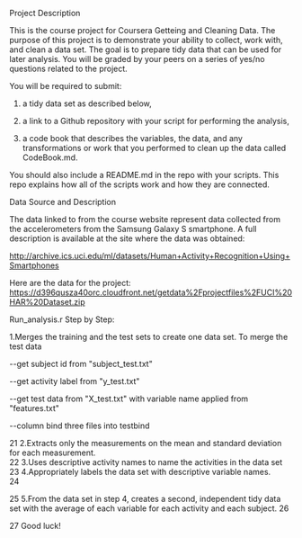 Project Description 

This is the course project for Coursera Getteing and Cleaning Data.  The purpose of this project is to demonstrate your ability to collect, work with, and clean a data set. The goal is to prepare tidy data that can be used for later analysis. You will be graded by your peers on a series of yes/no questions related to the project. 

You will be required to submit: 

1) a tidy data set as described below, 

2) a link to a Github repository with your script for performing the analysis,

3) a code book that describes the variables, the data, and any transformations or work that you performed to clean up the data called CodeBook.md. 

You should also include a README.md in the repo with your scripts. This repo explains how all of the scripts work and how they are connected.   



Data Source and Description 

The data linked to from the course website represent data collected from the accelerometers from the Samsung Galaxy S smartphone.  A full description is available at the site where the data was obtained:  

http://archive.ics.uci.edu/ml/datasets/Human+Activity+Recognition+Using+Smartphones  

Here are the data for the project:  
https://d396qusza40orc.cloudfront.net/getdata%2Fprojectfiles%2FUCI%20HAR%20Dataset.zip  

 

Run_analysis.r Step by Step: 

1.Merges the training and the test sets to create one data set. 
To merge the test data

--get subject id from "subject_test.txt"

--get activity label from "y_test.txt"

--get test data from "X_test.txt" with variable name applied from "features.txt"
  
--column bind three files into testbind



21 2.Extracts only the measurements on the mean and standard deviation for each measurement.  
22 3.Uses descriptive activity names to name the activities in the data set 
23 4.Appropriately labels the data set with descriptive variable names.  
24 
 
25 5.From the data set in step 4, creates a second, independent tidy data set with the average of each variable for each activity and each subject. 
26 
 
27 Good luck! 


